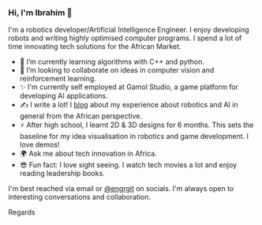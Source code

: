 ### Hi, I'm Ibrahim 👋

I'm a robotics developer/Artificial Intelligence Engineer. I enjoy developing robots and writing highly optimised computer programs. I spend a lot of time innovating tech solutions for the African Market.

  * 🌱 I’m currently learning  algorithms with C++ and python.
  * 🤝 I’m looking to collaborate on ideas in computer vision and reinforcement learning.
  * ✨ I'm currently self employed at Gamol Studio, a game platform  for developing AI applications.
  * ✍ I write a lot! I [blog](ibrahimgbadegesin@gmail.com) about my experience about robotics and AI in general from the African perspective.
  * ⚡ After high school, I learnt 2D & 3D designs for 6 months. This sets the baseline for my idea visualisation in robotics and game development. I love demos!
  * 🌍 Ask me about tech innovation in Africa.
  * 😎 Fun fact: I love sight seeing. I watch tech movies a lot and enjoy reading leadership books.

I'm best reached via email or [@engrgit](https://twitter.com/Engrgit) on socials. I'm always open to interesting conversations and collaboration.

Regards
